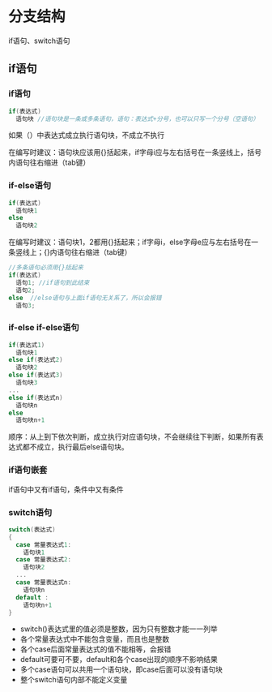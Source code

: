 # 分支结构
if语句、switch语句
## if语句
### if语句
```C
if(表达式)
  语句块 //语句块是一条或多条语句，语句：表达式+分号，也可以只写一个分号（空语句）
```
如果（）中表达式成立执行语句块，不成立不执行

在编写时建议：语句块应该用{}括起来，if字母i应与左右括号在一条竖线上，括号内语句往右缩进（tab键）
### if-else语句
```C
if(表达式)
  语句块1
else
  语句块2
```
在编写时建议：语句块1，2都用{}括起来；if字母i，else字母e应与左右括号在一条竖线上；{}内语句往右缩进（tab键）
```C
//多条语句必须用{}括起来
if(表达式)
  语句1; //if语句到此结束
  语句2;
else  //else语句与上面if语句无关系了，所以会报错
  语句3;
```
### if-else if-else语句
```C
if(表达式1)
  语句块1
else if(表达式2)
  语句块2
else if(表达式3)
  语句块3
...
else if(表达式n)
  语句块n
else
  语句块n+1
```
顺序：从上到下依次判断，成立执行对应语句块，不会继续往下判断，如果所有表达式都不成立，执行最后else语句块。
### if语句嵌套
if语句中又有if语句，条件中又有条件

### switch语句
```c
switch(表达式)
{
  case 常量表达式1:
    语句块1
  case 常量表达式2:
    语句块2
  ...
  case 常量表达式n:
    语句块n
  default :
    语句块n+1
}
```
- switch()表达式里的值必须是整数，因为只有整数才能一一列举
- 各个常量表达式中不能包含变量，而且也是整数
- 各个case后面常量表达式的值不能相等，会报错
- default可要可不要，default和各个case出现的顺序不影响结果
- 多个case语句可以共用一个语句块，即case后面可以没有语句块
- 整个switch语句内部不能定义变量







